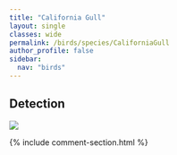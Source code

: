 ```yaml
---
title: "California Gull"
layout: single
classes: wide
permalink: /birds/species/CaliforniaGull
author_profile: false
sidebar:
  nav: "birds"
---
```


<h2>Detection</h2>

<a href="https://beallen.github.io/DevelopmentWebsite/assets/images/birds/CaliforniaGull/det.jpg">
<img src="https://beallen.github.io/DevelopmentWebsite/assets/images/birds/CaliforniaGull/det.jpg">
</a>

{% include comment-section.html %}

